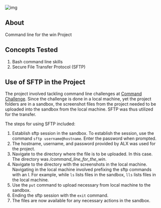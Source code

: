 ![img](https://assets.imaginablefutures.com/media/images/ALX_Logo.max-200x150.png)

## About 
Command line for the win Project

## Concepts Tested
1. Bash command line skills
2. Secure File Transfer Protocol (SFTP)

## Use of SFTP in the Project
The project involved tackling command line challenges at [Command Challenge](https://cmdchallenge.com).
Since the challenge is done in a local machine, yet the project folders are in a sandbox, the screenshot files from the project needed to be uploaded into the sandbox from the local machine. SFTP was thus utilized for the transfer.

The steps for using SFTP included:

1. Establish sftp session in the sandbox. To establish the session, use the command ``sftp username@hostname``. Enter the password when prompted.
2. The hostname, username, and password provided by ALX was used for the project.
2. Navigate to the directory where the file is to be uploaded. In this case. The directory was */command_line_for_the_win*.
3. Navigate to the directory with the screenshots in the local machine. Navigating in the local machine involved prefixing the sftp commands with an l. For example, while ``ls`` lists files in the sandbox, ``lls`` lists files in the local machine.
4. Use the ``put`` command to upload necessary from local machine to the sandbox.
5. Ending the sftp session with the ``exit`` command.
6. The  files are now available for any necessary actions in the sandbox.
